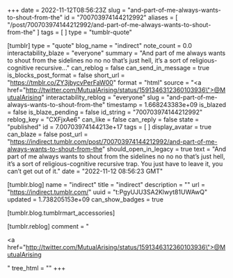 +++
date = 2022-11-12T08:56:23Z
slug = "and-part-of-me-always-wants-to-shout-from-the"
id = "700703974144212992"
aliases = [ "/post/700703974144212992/and-part-of-me-always-wants-to-shout-from-the" ]
tags = [ ]
type = "tumblr-quote"

[tumblr]
type = "quote"
blog_name = "indirect"
note_count = 0.0
interactability_blaze = "everyone"
summary = "And part of me always wants to shout from the sidelines no no no that’s just hell, it’s a sort of religious-cognitive recursive..."
can_reblog = false
can_send_in_message = true
is_blocks_post_format = false
short_url = "https://tmblr.co/ZY3jbycvPerFaW00"
format = "html"
source = "<a href=\"http://twitter.com/MutualArising/status/1591346312360103936\">@MutualArising</a>"
interactability_reblog = "everyone"
slug = "and-part-of-me-always-wants-to-shout-from-the"
timestamp = 1.668243383e+09
is_blazed = false
is_blaze_pending = false
id_string = "700703974144212992"
reblog_key = "CXFjxAe6"
can_like = false
can_reply = false
state = "published"
id = 7.00703974144213e+17
tags = [ ]
display_avatar = true
can_blaze = false
post_url = "https://indirect.tumblr.com/post/700703974144212992/and-part-of-me-always-wants-to-shout-from-the"
should_open_in_legacy = true
text = "And part of me always wants to shout from the sidelines no no no that’s just hell, it’s a sort of religious-cognitive recursive trap. You just have to leave it, you can’t get out of it."
date = "2022-11-12 08:56:23 GMT"

[tumblr.blog]
name = "indirect"
title = "indirect"
description = ""
url = "https://indirect.tumblr.com/"
uuid = "t:PgyUJU3SA2Klwyt81UWAwQ"
updated = 1.738205153e+09
can_show_badges = true

[tumblr.blog.tumblrmart_accessories]

[tumblr.reblog]
comment = "<p><a href=\"http://twitter.com/MutualArising/status/1591346312360103936\">@MutualArising</a></p>"
tree_html = ""
+++
